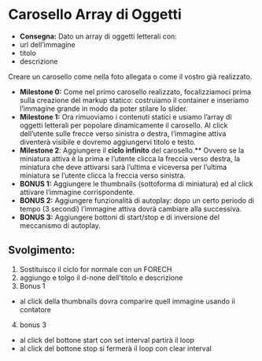 **Carosello Array di Oggetti**
===
- **Consegna:**
Dato un array di oggetti letterali con:
 - url dell’immagine
 - titolo
 - descrizione
  

Creare un carosello come nella foto allegata o come il vostro già realizzato.
- **Milestone 0:**
Come nel primo carosello realizzato, focalizziamoci prima sulla creazione del markup statico: costruiamo il container e inseriamo l’immagine grande in modo da poter stilare lo slider.
- **Milestone 1:**
Ora rimuoviamo i contenuti statici e usiamo l’array di oggetti letterali per popolare dinamicamente il carosello.
Al click dell’utente sulle frecce verso sinistra o destra, l’immagine attiva diventerà visibile e dovremo aggiungervi titolo e testo.
- **Milestone 2**:
Aggiungere il **ciclo infinito** del carosello.** Ovvero se la miniatura attiva è la prima e l’utente clicca la freccia verso destra, la miniatura che deve attivarsi sarà l’ultima e viceversa per l’ultima miniatura se l’utente clicca la freccia verso sinistra.
- **BONUS 1:**
Aggiungere le thumbnails (sottoforma di miniatura) ed al click attivare l’immagine corrispondente.
- **BONUS 2:**
Aggiungere funzionalità di autoplay: dopo un certo periodo di tempo (3 secondi) l’immagine attiva dovrà cambiare alla successiva.
- **BONUS 3:**
Aggiungere bottoni di start/stop e di inversione del meccanismo di autoplay.

## Svolgimento:
1. Sostituisco il ciclo for normale con un FORECH 
2. aggiungo e tolgo il d-none dell'titolo e descrizione
3. Bonus 1
  - al click della thumbnails dovra comparire quell immagine usando il contatore
4. bonus 3
  - al click del bottone start con set interval partirà il loop
  - al click del bottone stop si fermerà il loop con clear interval

